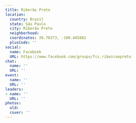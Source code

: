 ```yaml
---
title: Riberão Preto
location:
  country: Brazil
  state: São Paulo
  city: Riberão Preto
  neighborhood: 
  coordinates: 39.78373, -100.445882
  plusCode: ''
social:
  name: Facebook
  URL: https://www.facebook.com/groups/fcc.ribeiraopreto
chat:
  name: ''
  URL: ''
event:
  name: ''
  URL: ''
leaders:
- name: ''
  URL: ''
photos:
  old: 
  cover: ''
---
```

